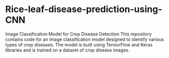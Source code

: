 # Rice-leaf-disease-prediction-using-CNN
Image Classification Model for Crop Disease Detection  This repository contains code for an image classification model designed to identify various types of crop diseases. The model is built using TensorFlow and Keras libraries and is trained on a dataset of crop disease images.
